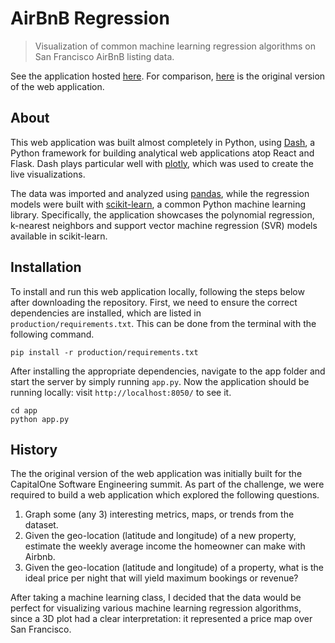 # AirBnB Regression

> Visualization of common machine learning regression algorithms on San
> Francisco AirBnB listing data.

See the application hosted [here](http://airbnb-reg-v1.herokuapp.com/). For
comparison, [here](http://airbnb-reg-v0.herokuapp.com/) is the original
version of the web application.

## About

This web application was built almost completely in Python, using
[Dash](https://plot.ly/dash/), a Python framework for building analytical web 
applications atop React and Flask. Dash plays particular well with
[plotly](https://plot.ly/), which was used to create the live visualizations.

The data was imported and analyzed using [pandas](https://pandas.pydata.org/), 
while the regression models were built with [scikit-learn](https://scikit-learn.org),
a common Python machine learning library. Specifically, the application
showcases the polynomial regression, k-nearest neighbors and support vector
machine regression (SVR) models available in scikit-learn.

## Installation

To install and run this web application locally, following the steps below
after downloading the repository. First, we need to ensure the correct
dependencies are installed, which are listed in `production/requirements.txt`.
This can be done from the terminal with the following command.

```
pip install -r production/requirements.txt
```

After installing the appropriate dependencies, navigate to the app folder and
start the server by simply running `app.py`. Now the application should be
running locally: visit `http://localhost:8050/` to see it.

```
cd app
python app.py
```

## History

The the original version of the web application was initially built for the
CapitalOne Software Engineering summit. As part of the challenge, we were
required to build a web application which explored the following questions.

1. Graph some (any 3) interesting metrics, maps, or trends from the dataset.
2. Given the geo-location (latitude and longitude) of a new property, estimate
the weekly average income the homeowner can make with Airbnb.
3. Given the geo-location (latitude and longitude) of a property, what is the 
ideal price per night that will yield maximum bookings or revenue?

After taking a machine learning class, I decided that the data would
be perfect for visualizing various machine learning regression algorithms, since
a 3D plot had a clear interpretation: it represented a price map over San
Francisco.

